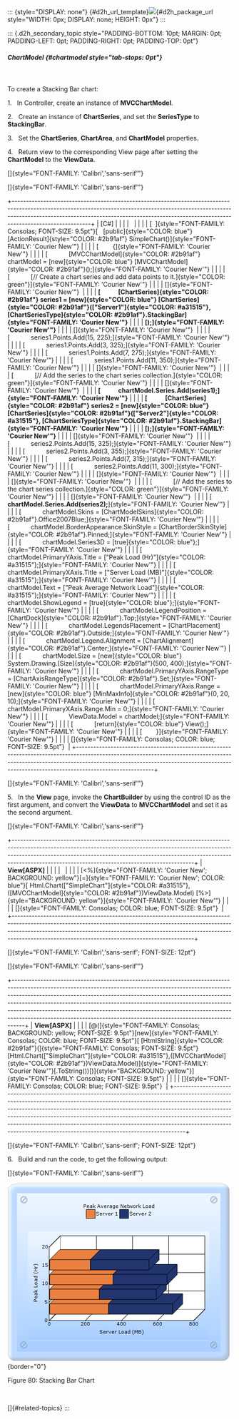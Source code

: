::: {style="DISPLAY: none"}
[](ms-xhelp:///?Id=d2h_url_template){#d2h_url_template}![](!package_url!){#d2h_package_url style="WIDTH: 0px; DISPLAY: none; HEIGHT: 0px"}
:::

::: {.d2h_secondary_topic style="PADDING-BOTTOM: 10pt; MARGIN: 0pt; PADDING-LEFT: 0pt; PADDING-RIGHT: 0pt; PADDING-TOP: 0pt"}
##### ChartModel {#chartmodel style="tab-stops: 0pt"}

 

To create a Stacking Bar chart:

1.   In Controller, create an instance of **MVCChartModel**.

2.   Create an instance of **ChartSeries**, and set the **SeriesType** to **StackingBar**.

3.   Set the **ChartSeries**, **ChartArea**, and **ChartModel** properties.

4.   Return view to the corresponding View page after setting the **ChartModel** to the **ViewData**.

[]{style="FONT-FAMILY: 'Calibri','sans-serif'"} 

[]{style="FONT-FAMILY: 'Calibri','sans-serif'"} 

+---------------------------------------------------------------------------------------------------------------------------------------------------------------------------------------------------------------------------------------------------------------------+
| \[C#\]                                                                                                                                                                                                                                                              |
|                                                                                                                                                                                                                                                                     |
|                                                                                                                                                                                                                                                                     |
|                                                                                                                                                                                                                                                                     |
| [  ]{style="FONT-FAMILY: Consolas; FONT-SIZE: 9.5pt"}[   [public]{style="COLOR: blue"} [ActionResult]{style="COLOR: #2b91af"} SimpleChart()]{style="FONT-FAMILY: 'Courier New'"}                                                                                    |
|                                                                                                                                                                                                                                                                     |
| [        {]{style="FONT-FAMILY: 'Courier New'"}                                                                                                                                                                                                                     |
|                                                                                                                                                                                                                                                                     |
| [            [MVCChartModel]{style="COLOR: #2b91af"} chartModel = [new]{style="COLOR: blue"} [MVCChartModel]{style="COLOR: #2b91af"}();]{style="FONT-FAMILY: 'Courier New'"}                                                                                        |
|                                                                                                                                                                                                                                                                     |
| [            [// Create a chart series and add data points to it.]{style="COLOR: green"}]{style="FONT-FAMILY: 'Courier New'"}                                                                                                                                       |
|                                                                                                                                                                                                                                                                     |
| []{style="FONT-FAMILY: 'Courier New'"}                                                                                                                                                                                                                              |
|                                                                                                                                                                                                                                                                     |
| **[            [ChartSeries]{style="COLOR: #2b91af"} series1 = [new]{style="COLOR: blue"} [ChartSeries]{style="COLOR: #2b91af"}([\"Server1\"]{style="COLOR: #a31515"}, [ChartSeriesType]{style="COLOR: #2b91af"}.StackingBar]{style="FONT-FAMILY: 'Courier New'"}** |
|                                                                                                                                                                                                                                                                     |
| **[);]{style="FONT-FAMILY: 'Courier New'"}**                                                                                                                                                                                                                        |
|                                                                                                                                                                                                                                                                     |
| []{style="FONT-FAMILY: 'Courier New'"}                                                                                                                                                                                                                              |
|                                                                                                                                                                                                                                                                     |
| [            series1.Points.Add(15, 225);]{style="FONT-FAMILY: 'Courier New'"}                                                                                                                                                                                      |
|                                                                                                                                                                                                                                                                     |
| [            series1.Points.Add(3, 325);]{style="FONT-FAMILY: 'Courier New'"}                                                                                                                                                                                       |
|                                                                                                                                                                                                                                                                     |
| [            series1.Points.Add(7, 275);]{style="FONT-FAMILY: 'Courier New'"}                                                                                                                                                                                       |
|                                                                                                                                                                                                                                                                     |
| [            series1.Points.Add(11, 350);]{style="FONT-FAMILY: 'Courier New'"}                                                                                                                                                                                      |
|                                                                                                                                                                                                                                                                     |
| []{style="FONT-FAMILY: 'Courier New'"}                                                                                                                                                                                                                              |
|                                                                                                                                                                                                                                                                     |
| [            [// Add the series to the chart series collection.]{style="COLOR: green"}]{style="FONT-FAMILY: 'Courier New'"}                                                                                                                                         |
|                                                                                                                                                                                                                                                                     |
| []{style="FONT-FAMILY: 'Courier New'"}                                                                                                                                                                                                                              |
|                                                                                                                                                                                                                                                                     |
| **[            chartModel.Series.Add(series1);]{style="FONT-FAMILY: 'Courier New'"}**                                                                                                                                                                               |
|                                                                                                                                                                                                                                                                     |
| **[            [ChartSeries]{style="COLOR: #2b91af"} series2 = [new]{style="COLOR: blue"} [ChartSeries]{style="COLOR: #2b91af"}([\"Server2\"]{style="COLOR: #a31515"}, [ChartSeriesType]{style="COLOR: #2b91af"}.StackingBar]{style="FONT-FAMILY: 'Courier New'"}** |
|                                                                                                                                                                                                                                                                     |
| **[);]{style="FONT-FAMILY: 'Courier New'"}**                                                                                                                                                                                                                        |
|                                                                                                                                                                                                                                                                     |
| []{style="FONT-FAMILY: 'Courier New'"}                                                                                                                                                                                                                              |
|                                                                                                                                                                                                                                                                     |
| [            series2.Points.Add(15, 325);]{style="FONT-FAMILY: 'Courier New'"}                                                                                                                                                                                      |
|                                                                                                                                                                                                                                                                     |
| [            series2.Points.Add(3, 355);]{style="FONT-FAMILY: 'Courier New'"}                                                                                                                                                                                       |
|                                                                                                                                                                                                                                                                     |
| [            series2.Points.Add(7, 315);]{style="FONT-FAMILY: 'Courier New'"}                                                                                                                                                                                       |
|                                                                                                                                                                                                                                                                     |
| [            series2.Points.Add(11, 300);]{style="FONT-FAMILY: 'Courier New'"}                                                                                                                                                                                      |
|                                                                                                                                                                                                                                                                     |
| []{style="FONT-FAMILY: 'Courier New'"}                                                                                                                                                                                                                              |
|                                                                                                                                                                                                                                                                     |
| []{style="FONT-FAMILY: 'Courier New'"}                                                                                                                                                                                                                              |
|                                                                                                                                                                                                                                                                     |
| [            [// Add the series to the chart series collection.]{style="COLOR: green"}]{style="FONT-FAMILY: 'Courier New'"}                                                                                                                                         |
|                                                                                                                                                                                                                                                                     |
| []{style="FONT-FAMILY: 'Courier New'"}                                                                                                                                                                                                                              |
|                                                                                                                                                                                                                                                                     |
| [            **chartModel.Series.Add(series2);**]{style="FONT-FAMILY: 'Courier New'"}                                                                                                                                                                               |
|                                                                                                                                                                                                                                                                     |
| [            chartModel.Skins = [ChartModelSkins]{style="COLOR: #2b91af"}.Office2007Blue;]{style="FONT-FAMILY: 'Courier New'"}                                                                                                                                      |
|                                                                                                                                                                                                                                                                     |
| [            chartModel.BorderAppearance.SkinStyle = [ChartBorderSkinStyle]{style="COLOR: #2b91af"}.Pinned;]{style="FONT-FAMILY: 'Courier New'"}                                                                                                                    |
|                                                                                                                                                                                                                                                                     |
| [            chartModel.Series3D = [true]{style="COLOR: blue"};]{style="FONT-FAMILY: 'Courier New'"}                                                                                                                                                                |
|                                                                                                                                                                                                                                                                     |
| [            chartModel.PrimaryYAxis.Title = [\"Peak Load (Hr)\"]{style="COLOR: #a31515"};]{style="FONT-FAMILY: 'Courier New'"}                                                                                                                                     |
|                                                                                                                                                                                                                                                                     |
| [            chartModel.PrimaryXAxis.Title = [\"Server Load (MB)\"]{style="COLOR: #a31515"};]{style="FONT-FAMILY: 'Courier New'"}                                                                                                                                   |
|                                                                                                                                                                                                                                                                     |
| [            chartModel.Text = [\"Peak Average Network Load\"]{style="COLOR: #a31515"};]{style="FONT-FAMILY: 'Courier New'"}                                                                                                                                        |
|                                                                                                                                                                                                                                                                     |
| [            chartModel.ShowLegend = [true]{style="COLOR: blue"};]{style="FONT-FAMILY: 'Courier New'"}                                                                                                                                                              |
|                                                                                                                                                                                                                                                                     |
| [            chartModel.LegendPosition = [ChartDock]{style="COLOR: #2b91af"}.Top;]{style="FONT-FAMILY: 'Courier New'"}                                                                                                                                              |
|                                                                                                                                                                                                                                                                     |
| [            chartModel.LegendsPlacement = [ChartPlacement]{style="COLOR: #2b91af"}.Outside;]{style="FONT-FAMILY: 'Courier New'"}                                                                                                                                   |
|                                                                                                                                                                                                                                                                     |
| [            chartModel.Legend.Alignment = [ChartAlignment]{style="COLOR: #2b91af"}.Center;]{style="FONT-FAMILY: 'Courier New'"}                                                                                                                                    |
|                                                                                                                                                                                                                                                                     |
| [            chartModel.Size = [new]{style="COLOR: blue"} System.Drawing.[Size]{style="COLOR: #2b91af"}(500, 400);]{style="FONT-FAMILY: 'Courier New'"}                                                                                                             |
|                                                                                                                                                                                                                                                                     |
| [            chartModel.PrimaryYAxis.RangeType = [ChartAxisRangeType]{style="COLOR: #2b91af"}.Set;]{style="FONT-FAMILY: 'Courier New'"}                                                                                                                             |
|                                                                                                                                                                                                                                                                     |
| [            chartModel.PrimaryYAxis.Range = [new]{style="COLOR: blue"} [MinMaxInfo]{style="COLOR: #2b91af"}(0, 20, 10);]{style="FONT-FAMILY: 'Courier New'"}                                                                                                       |
|                                                                                                                                                                                                                                                                     |
| [            chartModel.PrimaryXAxis.Range.Min = 0;]{style="FONT-FAMILY: 'Courier New'"}                                                                                                                                                                            |
|                                                                                                                                                                                                                                                                     |
| [            ViewData.Model = chartModel;]{style="FONT-FAMILY: 'Courier New'"}                                                                                                                                                                                      |
|                                                                                                                                                                                                                                                                     |
| [            [return]{style="COLOR: blue"} View();]{style="FONT-FAMILY: 'Courier New'"}                                                                                                                                                                             |
|                                                                                                                                                                                                                                                                     |
| [        }]{style="FONT-FAMILY: 'Courier New'"}                                                                                                                                                                                                                     |
|                                                                                                                                                                                                                                                                     |
| []{style="FONT-FAMILY: Consolas; COLOR: blue; FONT-SIZE: 9.5pt"}                                                                                                                                                                                                    |
+---------------------------------------------------------------------------------------------------------------------------------------------------------------------------------------------------------------------------------------------------------------------+

[]{style="FONT-FAMILY: 'Calibri','sans-serif'"} 

5.   In the **View** page, invoke the **ChartBuilder** by using the control ID as the first argument, and convert the **ViewData** to **MVCChartModel** and set it as the second argument.

[]{style="FONT-FAMILY: 'Calibri','sans-serif'"} 

+---------------------------------------------------------------------------------------------------------------------------------------------------------------------------------------------------------------------------------------------------------------------------------------------------------+
| **View\[ASPX\]**                                                                                                                                                                                                                                                                                        |
|                                                                                                                                                                                                                                                                                                         |
|                                                                                                                                                                                                                                                                                                         |
|                                                                                                                                                                                                                                                                                                         |
| [\<%]{style="FONT-FAMILY: 'Courier New'; BACKGROUND: yellow"}[=]{style="FONT-FAMILY: 'Courier New'; COLOR: blue"}[ Html.Chart([\"SimpleChart\"]{style="COLOR: #a31515"},([MVCChartModel]{style="COLOR: #2b91af"})ViewData.Model) [%\>]{style="BACKGROUND: yellow"}]{style="FONT-FAMILY: 'Courier New'"} |
|                                                                                                                                                                                                                                                                                                         |
| []{style="FONT-FAMILY: Consolas; COLOR: blue; FONT-SIZE: 9.5pt"}                                                                                                                                                                                                                                        |
+---------------------------------------------------------------------------------------------------------------------------------------------------------------------------------------------------------------------------------------------------------------------------------------------------------+

[]{style="FONT-FAMILY: 'Calibri','sans-serif'; FONT-SIZE: 12pt"} 

[]{style="FONT-FAMILY: 'Calibri','sans-serif'"} 

+----------------------------------------------------------------------------------------------------------------------------------------------------------------------------------------------------------------------------------------------------------------------------------------------------------------------------------------------------------------------------------------------------------------------------------------------------------------------------------------+
| **View\[ASPX\]**                                                                                                                                                                                                                                                                                                                                                                                                                                                                       |
|                                                                                                                                                                                                                                                                                                                                                                                                                                                                                        |
| [@(]{style="FONT-FAMILY: Consolas; BACKGROUND: yellow; FONT-SIZE: 9.5pt"}[new]{style="FONT-FAMILY: Consolas; COLOR: blue; FONT-SIZE: 9.5pt"}[ [HtmlString]{style="COLOR: #2b91af"}(]{style="FONT-FAMILY: Consolas; FONT-SIZE: 9.5pt"}[Html.Chart([\"SimpleChart\"]{style="COLOR: #a31515"},([MVCChartModel]{style="COLOR: #2b91af"})ViewData.Model)]{style="FONT-FAMILY: 'Courier New'"}[.ToString())[)]{style="BACKGROUND: yellow"}]{style="FONT-FAMILY: Consolas; FONT-SIZE: 9.5pt"} |
|                                                                                                                                                                                                                                                                                                                                                                                                                                                                                        |
| []{style="FONT-FAMILY: Consolas; COLOR: blue; FONT-SIZE: 9.5pt"}                                                                                                                                                                                                                                                                                                                                                                                                                       |
+----------------------------------------------------------------------------------------------------------------------------------------------------------------------------------------------------------------------------------------------------------------------------------------------------------------------------------------------------------------------------------------------------------------------------------------------------------------------------------------+

[]{style="FONT-FAMILY: 'Calibri','sans-serif'; FONT-SIZE: 12pt"} 

6.   Build and run the code, to get the following output:

[]{style="FONT-FAMILY: 'Calibri','sans-serif'"} 

![](ImagesExt/image69_76.png){border="0"}

Figure 80: Stacking Bar Chart

 

[]{#related-topics}
:::
